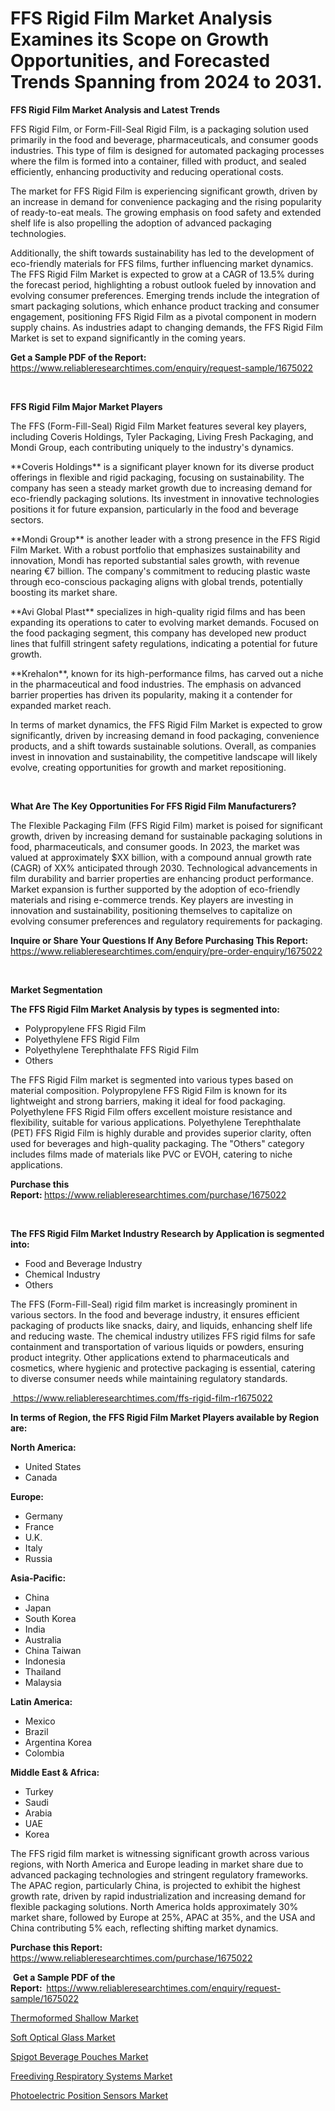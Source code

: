 <p><h1>FFS Rigid Film Market Analysis Examines its Scope on Growth Opportunities, and Forecasted Trends Spanning from 2024 to 2031.</h1></p><p><strong>FFS Rigid Film Market Analysis and Latest Trends</strong></p>
<p><p>FFS Rigid Film, or Form-Fill-Seal Rigid Film, is a packaging solution used primarily in the food and beverage, pharmaceuticals, and consumer goods industries. This type of film is designed for automated packaging processes where the film is formed into a container, filled with product, and sealed efficiently, enhancing productivity and reducing operational costs. </p><p>The market for FFS Rigid Film is experiencing significant growth, driven by an increase in demand for convenience packaging and the rising popularity of ready-to-eat meals. The growing emphasis on food safety and extended shelf life is also propelling the adoption of advanced packaging technologies. </p><p>Additionally, the shift towards sustainability has led to the development of eco-friendly materials for FFS films, further influencing market dynamics. The FFS Rigid Film Market is expected to grow at a CAGR of 13.5% during the forecast period, highlighting a robust outlook fueled by innovation and evolving consumer preferences. Emerging trends include the integration of smart packaging solutions, which enhance product tracking and consumer engagement, positioning FFS Rigid Film as a pivotal component in modern supply chains. As industries adapt to changing demands, the FFS Rigid Film Market is set to expand significantly in the coming years.</p></p>
<p><strong>Get a Sample PDF of the Report:&nbsp;</strong> <a href="https://www.reliableresearchtimes.com/enquiry/request-sample/1675022?utm_campaign=1630&utm_medium=2&utm_source=Github&utm_content=ia&utm_term=13102024&utm_id=ffs-rigid-film">https://www.reliableresearchtimes.com/enquiry/request-sample/1675022</a></p>
<p>&nbsp;</p>
<p><strong>FFS Rigid Film Major Market Players</strong></p>
<p><p>The FFS (Form-Fill-Seal) Rigid Film Market features several key players, including Coveris Holdings, Tyler Packaging, Living Fresh Packaging, and Mondi Group, each contributing uniquely to the industry's dynamics. </p><p>**Coveris Holdings** is a significant player known for its diverse product offerings in flexible and rigid packaging, focusing on sustainability. The company has seen a steady market growth due to increasing demand for eco-friendly packaging solutions. Its investment in innovative technologies positions it for future expansion, particularly in the food and beverage sectors.</p><p>**Mondi Group** is another leader with a strong presence in the FFS Rigid Film Market. With a robust portfolio that emphasizes sustainability and innovation, Mondi has reported substantial sales growth, with revenue nearing €7 billion. The company's commitment to reducing plastic waste through eco-conscious packaging aligns with global trends, potentially boosting its market share.</p><p>**Avi Global Plast** specializes in high-quality rigid films and has been expanding its operations to cater to evolving market demands. Focused on the food packaging segment, this company has developed new product lines that fulfill stringent safety regulations, indicating a potential for future growth. </p><p>**Krehalon**, known for its high-performance films, has carved out a niche in the pharmaceutical and food industries. The emphasis on advanced barrier properties has driven its popularity, making it a contender for expanded market reach.</p><p>In terms of market dynamics, the FFS Rigid Film Market is expected to grow significantly, driven by increasing demand in food packaging, convenience products, and a shift towards sustainable solutions. Overall, as companies invest in innovation and sustainability, the competitive landscape will likely evolve, creating opportunities for growth and market repositioning.</p></p>
<p>&nbsp;</p>
<p><strong>What Are The Key Opportunities For FFS Rigid Film Manufacturers?</strong></p>
<p><p>The Flexible Packaging Film (FFS Rigid Film) market is poised for significant growth, driven by increasing demand for sustainable packaging solutions in food, pharmaceuticals, and consumer goods. In 2023, the market was valued at approximately $XX billion, with a compound annual growth rate (CAGR) of XX% anticipated through 2030. Technological advancements in film durability and barrier properties are enhancing product performance. Market expansion is further supported by the adoption of eco-friendly materials and rising e-commerce trends. Key players are investing in innovation and sustainability, positioning themselves to capitalize on evolving consumer preferences and regulatory requirements for packaging.</p></p>
<p><strong>Inquire or Share Your Questions If Any Before Purchasing This Report:</strong> <a href="https://www.reliableresearchtimes.com/enquiry/pre-order-enquiry/1675022?utm_campaign=1630&utm_medium=2&utm_source=Github&utm_content=ia&utm_term=13102024&utm_id=ffs-rigid-film">https://www.reliableresearchtimes.com/enquiry/pre-order-enquiry/1675022</a></p>
<p>&nbsp;</p>
<p><strong>Market Segmentation</strong></p>
<p><strong>The FFS Rigid Film Market Analysis by types is segmented into:</strong></p>
<p><ul><li>Polypropylene FFS Rigid Film</li><li>Polyethylene FFS Rigid Film</li><li>Polyethylene Terephthalate FFS Rigid Film</li><li>Others</li></ul></p>
<p><p>The FFS Rigid Film market is segmented into various types based on material composition. Polypropylene FFS Rigid Film is known for its lightweight and strong barriers, making it ideal for food packaging. Polyethylene FFS Rigid Film offers excellent moisture resistance and flexibility, suitable for various applications. Polyethylene Terephthalate (PET) FFS Rigid Film is highly durable and provides superior clarity, often used for beverages and high-quality packaging. The "Others" category includes films made of materials like PVC or EVOH, catering to niche applications.</p></p>
<p><strong>Purchase this Report:&nbsp;</strong><a href="https://www.reliableresearchtimes.com/purchase/1675022?utm_campaign=1630&utm_medium=2&utm_source=Github&utm_content=ia&utm_term=13102024&utm_id=ffs-rigid-film">https://www.reliableresearchtimes.com/purchase/1675022</a></p>
<p>&nbsp;</p>
<p><strong>The FFS Rigid Film Market Industry Research by Application is segmented into:</strong></p>
<p><ul><li>Food and Beverage Industry</li><li>Chemical Industry</li><li>Others</li></ul></p>
<p><p>The FFS (Form-Fill-Seal) rigid film market is increasingly prominent in various sectors. In the food and beverage industry, it ensures efficient packaging of products like snacks, dairy, and liquids, enhancing shelf life and reducing waste. The chemical industry utilizes FFS rigid films for safe containment and transportation of various liquids or powders, ensuring product integrity. Other applications extend to pharmaceuticals and cosmetics, where hygienic and protective packaging is essential, catering to diverse consumer needs while maintaining regulatory standards.</p></p>
<p><a href="https://www.reliableresearchtimes.com/ffs-rigid-film-r1675022?utm_campaign=1630&utm_medium=2&utm_source=Github&utm_content=ia&utm_term=13102024&utm_id=ffs-rigid-film">&nbsp;https://www.reliableresearchtimes.com/ffs-rigid-film-r1675022</a></p>
<p><strong>In terms of Region, the FFS Rigid Film Market Players available by Region are:</strong></p>
<p>
    <p> <strong> North America: </strong>
        <ul>
            <li>United States</li>
            <li>Canada</li>
        </ul>
        </p> 
    <p> <strong> Europe: </strong>
        <ul>
            <li>Germany</li>
            <li>France</li>
            <li>U.K.</li>
            <li>Italy</li>
            <li>Russia</li>
        </ul>
        </p> 
    <p> <strong> Asia-Pacific: </strong>
        <ul>
            <li>China</li>
            <li>Japan</li>
            <li>South Korea</li>
            <li>India</li>
            <li>Australia</li>
            <li>China Taiwan</li>
            <li>Indonesia</li>
            <li>Thailand</li>
            <li>Malaysia</li>
        </ul>
        </p> 
    <p> <strong> Latin America: </strong>
        <ul>
            <li>Mexico</li>
            <li>Brazil</li>
            <li>Argentina Korea</li>
            <li>Colombia</li>
        </ul>
        </p> 
    <p> <strong> Middle East & Africa: </strong>
        <ul>
            <li>Turkey</li>
            <li>Saudi</li>
            <li>Arabia</li>
            <li>UAE</li>
            <li>Korea</li>
        </ul>
    </p>
    </p>
<p><p>The FFS rigid film market is witnessing significant growth across various regions, with North America and Europe leading in market share due to advanced packaging technologies and stringent regulatory frameworks. The APAC region, particularly China, is projected to exhibit the highest growth rate, driven by rapid industrialization and increasing demand for flexible packaging solutions. North America holds approximately 30% market share, followed by Europe at 25%, APAC at 35%, and the USA and China contributing 5% each, reflecting shifting market dynamics.</p></p>
<p><strong>Purchase this Report: </strong><a href="https://www.reliableresearchtimes.com/purchase/1675022?utm_campaign=1630&utm_medium=2&utm_source=Github&utm_content=ia&utm_term=13102024&utm_id=ffs-rigid-film">https://www.reliableresearchtimes.com/purchase/1675022</a></p>
<p>&nbsp;<strong>Get a Sample PDF of the Report:&nbsp;&nbsp;</strong><a href="https://www.reliableresearchtimes.com/enquiry/request-sample/1675022?utm_campaign=1630&utm_medium=2&utm_source=Github&utm_content=ia&utm_term=13102024&utm_id=ffs-rigid-film">https://www.reliableresearchtimes.com/enquiry/request-sample/1675022</a></p>
<p><strong></strong></p>
<p><p><a href="https://www.linkedin.com/pulse/thermoformed-shallow-market-outlook-complete-industry-analysis-hzuge?utm_campaign=1630&utm_medium=2&utm_source=Github&utm_content=ia&utm_term=13102024&utm_id=ffs-rigid-film">Thermoformed Shallow Market</a></p><p><a href="https://www.linkedin.com/pulse/soft-optical-glass-market-investigation-industry-evolution-avj0e?utm_campaign=1630&utm_medium=2&utm_source=Github&utm_content=ia&utm_term=13102024&utm_id=ffs-rigid-film">Soft Optical Glass Market</a></p><p><a href="https://www.linkedin.com/pulse/spigot-beverage-pouches-market-growth-segmentation-regional-wn3oe?utm_campaign=1630&utm_medium=2&utm_source=Github&utm_content=ia&utm_term=13102024&utm_id=ffs-rigid-film">Spigot Beverage Pouches Market</a></p><p><a href="https://www.linkedin.com/pulse/market-forecast-global-freediving-respiratory-systems-trends-p0kme?utm_campaign=1630&utm_medium=2&utm_source=Github&utm_content=ia&utm_term=13102024&utm_id=ffs-rigid-film">Freediving Respiratory Systems Market</a></p><p><a href="https://www.linkedin.com/pulse/global-photoelectric-position-sensors-market-trends-analysis-yfx1e?utm_campaign=1630&utm_medium=2&utm_source=Github&utm_content=ia&utm_term=13102024&utm_id=ffs-rigid-film">Photoelectric Position Sensors Market</a></p></p>